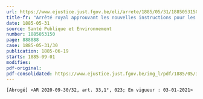 ```yaml
---
url: https://www.ejustice.just.fgov.be/eli/arrete/1885/05/31/1885053150/justel
title-fr: "Arrêté royal approuvant les nouvelles instructions pour les médecins, pour les pharmaciens et pour les droguistes. (NOTE : abrogé, sauf en ce qui concerne les officines hospitalières telle que visée à l'arrêté royal du 19 octobre 1978 réglementant les officines et les dépôts de médicaments dans les établissements de soins par <AR 2009-01-21/32, art. 47, En vigueur : 09-02-2009>) (NOTE : Consultation des versions antérieures à partir du 03-02-1990 et mise à jour au 24-12-2020)"
date: 1885-05-31
source: Santé Publique et Environnement
number: 1885053150
page: 888888
case: 1885-05-31/30
publication: 1885-06-19
starts: 1885-09-01
modifies:
pdf-original:
pdf-consolidated: https://www.ejustice.just.fgov.be/img_l/pdf/1885/05/31/1885053150_F.pdf
---
```


`[Abrogé] <AR 2020-09-30/32, art. 33,1°, 023; En vigueur : 03-01-2021>`
